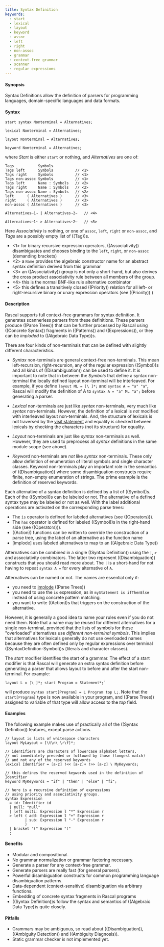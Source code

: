 ```yaml
---
title: Syntax Definition
keywords:
  - start
  - lexical
  - layout
  - keyword
  - assoc
  - left
  - right
  - non-assoc
  - grammar
  - context-free grammar
  - scanner
  - regular expressions
---
```


#### Synopsis

Syntax Definitions allow the definition of parsers for programming languages, domain-specific languages and data formats.

#### Syntax

```rascal
start syntax Nonterminal = Alternatives;

lexical Nonterminal = Alternatives;

layout Nonterminal = Alternatives;

keyword Nonterminal = Alternatives;
```

where _Start_ is either `start` or nothing, and _Alternatives_ are one of:

```rascal
Tags           Symbols         
Tags left      Symbols          // <1>
Tags right     Symbols          // <1>
Tags non-assoc Symbols          // <1>
Tags left      Name : Symbols   // <2>
Tags right     Name : Symbols   // <2>
Tags non-assoc Name : Symbols   // <2>
left      ( Alternatives )      // <3>
right     ( Alternatives )      // <3>
non-assoc ( Alternatives )      // <3>

Alternatives~1~ | Alternatives~2~   // <4>

Alternatives~1~ > Alternatives~2~   // <5>
```

Here _Associativity_ is nothing, or one of `assoc`, `left`, `right` or `non-assoc`, and _Tags_ are a possibly empty list of ((Tag))s.

* <1> for binary recursive expression operators, ((Associativity)) disambiguates and chooses binding to the `left`, `right`, or `non-assoc` (demanding brackets)
* <2> a `Name` provides the algebraic constructor name for an abstract syntax definition derived from this grammar
* <3> an ((Associativity)) group is not only a short-hand, but also derives the cross product associativity rule between all members of the group.
* <4> this is the normal BNF-like rule alternative combinator
* <5> this defines a transitively closed ((Priority)) relation for all left- or right-recursive binary or unary expression operators (see ((Priority)) )

#### Description

Rascal supports full context-free grammars for syntax definition. It generates scannerless parsers from these definitions. 
These parsers produce ((Parse Trees)) that can be further processed by Rascal using ((Concrete Syntax)) fragments
 in ((Patterns)) and ((Expressions)), or they can be _imploded_ to ((Algebraic Data Type))s.

There are four kinds of non-terminals that can be defined with slightly different characteristics.

*  _Syntax_ non-terminals are general context-free non-terminals. This mean left-recursion, right-recursion, any of the regular expression ((Symbol))s and all kinds of ((Disambiguation)) can be used to define it.
   It is important to note that in between the _Symbols_ that define a syntax non-terminal the locally defined layout non-terminal will be interleaved. 
   For example, if you define `layout ML = [\ ]*;` and `syntax A = "a" "a"`, Rascal will modify the definition of A to `syntax A = "a" ML "a";` before generating a parser.

*  _Lexical_ non-terminals are just like _syntax_ non-terminals, very much like _syntax_ non-terminals. 
   However, the definition of a lexical is _not_ modified with interleaved layout non-terminals. 
   And, the structure of lexicals is not traversed by the [visit statement]((Statements-Visit)) and equality is checked between lexicals 
   by checking the characters (not its structure) for equality. 

*  _Layout_ non-terminals are just like _syntax_ non-terminals as well. However, they are used to preprocess all _syntax_ definitions in the same module scope (see above).

*  _Keyword_ non-terminals are _not_ like _syntax_ non-terminals. These only allow definition of enumeration of literal 
   symbols and single character classes. Keyword non-terminals play an important role in the semantics of ((Disambiguation))
   where some disambiguation constructs require finite, non-empty enumeration of strings. 
   The prime example is the definition of reserved keywords.


Each alternative of a syntax definition is defined by a list of ((Symbol))s. Each of the ((Symbol))s can be labeled or not.
The alternative of a defined syntax type may be labeled or not as well. With the label additional operations are activated on the corresponding parse trees:

*  The `is` operator is defined for labeled alternatives (see ((Operators))).
*  The `has` operator is defined for labeled ((Symbol))s in the right-hand side (see ((Operators))).
*  ((Action)) functions can be written to override the construction of a parse tree, using the label of an alternative as the function name
*  [implode] uses labeled alternatives to map to an ((Algebraic Data Type))


Alternatives can be combined in a single ((Syntax Definition)) using the `|`, `>` and associativity combinators.
The latter two represent ((Disambiguation)) constructs that you should read more about. The `|` is a short-hand for not having to repeat `syntax A =` for every alternative of `A`.

Alternatives can be named or not. The names are essential only if:

*  you need to [implode]((Library:ParseTree-implode)) ((Parse Trees))
*  you need to use the `is` expression, as in `myStatement is ifThenElse` instead of using concrete pattern matching.
*  you want to write ((Action))s that triggers on the construction of the alternative.


However, it is generally a good idea to name your rules even if you do not need them. 
Note that a name may be reused for different alternatives for a single non-terminal, 
provided that the lists of symbols for these "overloaded" alternatives use _different non-terminal symbols_. 
This implies that alternatives for lexicals generally do not use overloaded names because they are often 
defined only by regular expressions over terminal ((SyntaxDefinition-Symbol))s (literals and character classes).

The _start_ modifier identifies the start of a grammar. 
The effect of a start modifier is that Rascal will generate an extra syntax definition before generating a parser
that allows layout to before and after the start non-terminal. 
For example:
```rascal
layout L = [\ ]*; start Program = Statement*;`
```
will produce `syntax start[Program] = L Program top L;`. 
Note that the `start[Program]` type is now available in your program, and ((Parse Trees)) assigned to variable of that 
type will allow access to the _top_ field.


#### Examples

The following example makes use of practically all of the ((Syntax Definition)) features, except parse actions.
```rascal
// layout is lists of whitespace characters
layout MyLayout = [\t\n\ \r\f]*;

// identifiers are characters of lowercase alphabet letters, 
// not immediately preceded or followed by those (longest match)
// and not any of the reserved keywords
lexical Identifier = [a-z] !<< [a-z]+ !>> [a-z] \ MyKeywords;

// this defines the reserved keywords used in the definition of Identifier
keyword MyKeywords = "if" | "then" | "else" | "fi";

// here is a recursive definition of expressions 
// using priority and associativity groups.
syntax Expression 
  = id: Identifier id
  | null: "null"
  | left multi: Expression l "*" Expression r
  > left ( add: Expression l "+" Expression r
         | sub: Expression l "-" Expression r
         )
  | bracket "(" Expression ")"
  ;
```

#### Benefits

*  Modular and compositional.
*  No grammar normalization or grammar factoring necessary.
*  Generate a parser for any context-free grammar.
*  Generate parsers are really fast (for general parsers).
*  Powerful disambiguation constructs for common programming language disambiguation patterns.
*  Data-dependent (context-sensitive) disambiguation via arbitrary functions.
*  Embedding of concrete syntax fragments in Rascal programs
*  ((Syntax Definition))s follow the syntax and semantics of ((Algebraic Data Type))s quite closely.

#### Pitfalls

*  Grammars may be ambiguous, so read about ((Disambiguation)), ((Ambiguity Detection)) and ((Ambiguity Diagnosis)).
*  Static grammar checker is not implemented yet.

